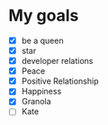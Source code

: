 # My goals
- [x] be a queen
- [x] star
- [x] developer relations
- [x] Peace
- [x] Positive Relationship 
- [x] Happiness
- [x] Granola
- [ ] Kate 
